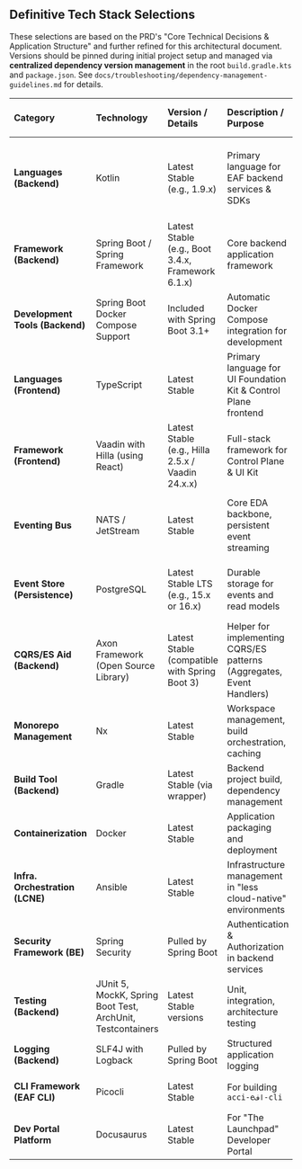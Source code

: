 ## Definitive Tech Stack Selections

These selections are based on the PRD's \"Core Technical Decisions & Application Structure\" and
further refined for this architectural document. Versions should be pinned during initial project
setup and managed via **centralized dependency version management** in the root `build.gradle.kts`
and `package.json`. See `docs/troubleshooting/dependency-management-guidelines.md` for details.

| Category                        | Technology                                                 | Version / Details                                 | Description / Purpose                                                 | Justification (Primary from PRD/Brief)                                       |
| :------------------------------ | :--------------------------------------------------------- | :------------------------------------------------ | :-------------------------------------------------------------------- | :--------------------------------------------------------------------------- |
| **Languages (Backend)**         | Kotlin                                                     | Latest Stable (e.g., 1.9.x)                       | Primary language for EAF backend services & SDKs                      | Modern, concise, strong JVM ecosystem, Spring integration, `ppc64le` support |
| **Framework (Backend)**         | Spring Boot / Spring Framework                             | Latest Stable (e.g., Boot 3.4.x, Framework 6.1.x) | Core backend application framework                                    | Robust, comprehensive, large ecosystem, good Kotlin support                  |
| **Development Tools (Backend)** | Spring Boot Docker Compose Support                         | Included with Spring Boot 3.1+                    | Automatic Docker Compose integration for development                  | Simplifies local development by auto-managing infrastructure services        |
| **Languages (Frontend)**        | TypeScript                                                 | Latest Stable                                     | Primary language for UI Foundation Kit & Control Plane frontend       | Type safety, aligns with Hilla's generated code                              |
| **Framework (Frontend)**        | Vaadin with Hilla (using React)                            | Latest Stable (e.g., Hilla 2.5.x / Vaadin 24.x.x) | Full-stack framework for Control Plane & UI Kit                       | Chosen UI Framework. Simplifies client-server, type-safe                     |
| **Eventing Bus**                | NATS / JetStream                                           | Latest Stable                                     | Core EDA backbone, persistent event streaming                         | Performance, simplicity, multi-tenancy primitives, `ppc64le` compat.         |
| **Event Store (Persistence)**   | PostgreSQL                                                 | Latest Stable LTS (e.g., 15.x or 16.x)            | Durable storage for events and read models                            | Reliability, ACID, familiarity, JSONB, `ppc64le` support                     |
| **CQRS/ES Aid (Backend)**       | Axon Framework (Open Source Library)                       | Latest Stable (compatible with Spring Boot 3)     | Helper for implementing CQRS/ES patterns (Aggregates, Event Handlers) | Reduces boilerplate for CQRS/ES                                              |
| **Monorepo Management**         | Nx                                                         | Latest Stable                                     | Workspace management, build orchestration, caching                    | Multi-language support, affected commands, dep graph                         |
| **Build Tool (Backend)**        | Gradle                                                     | Latest Stable (via wrapper)                       | Backend project build, dependency management                          | Flexible, Kotlin DSL, Nx integration                                         |
| **Containerization**            | Docker                                                     | Latest Stable                                     | Application packaging and deployment                                  | Standardization, portability                                                 |
| **Infra. Orchestration (LCNE)** | Ansible                                                    | Latest Stable                                     | Infrastructure management in \"less cloud-native\" environments       | Requirement from Brief                                                       |
| **Security Framework (BE)**     | Spring Security                                            | Pulled by Spring Boot                             | Authentication & Authorization in backend services                    | Standard, robust, integrates with Spring Boot                                |
| **Testing (Backend)**           | JUnit 5, MockK, Spring Boot Test, ArchUnit, Testcontainers | Latest Stable versions                            | Unit, integration, architecture testing                               | TDD support, robust testing                                                  |
| **Logging (Backend)**           | SLF4J with Logback                                         | Pulled by Spring Boot                             | Structured application logging                                        | Standard with Spring Boot, configurable                                      |
| **CLI Framework (EAF CLI)**     | Picocli                                                    | Latest Stable                                     | For building `acci-eاف-cli`                                           | Mature Java/Kotlin CLI framework                                             |
| **Dev Portal Platform**         | Docusaurus                                                 | Latest Stable                                     | For \"The Launchpad\" Developer Portal                                | Favored in MVP Scope                                                         |
